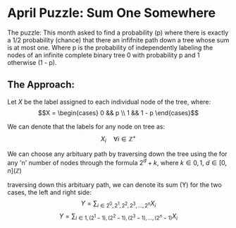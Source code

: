 # April Puzzle: Sum One Somewhere
The puzzle: This month asked to find a probability (p) where there is exactly a 1/2 probability (chance) that there an infifnite path down a tree whose sum is at most one. Where p is the probability of independently labeling the nodes of an infinite complete binary tree 0 with probability p and 1 otherwise (1 - p).

## The Approach:
Let $X$ be the label assigned to each individual node of the tree, where:
$$X = \begin{cases} 0  && p \\ 1 && 1 - p \end{cases}$$

We can denote that the labels for any node on tree as: 
$$X_i \quad \forall i \in \mathbb{Z}^+$$

We can choose any arbituary path by traversing down the tree using the for any 'n' number of nodes through the formula $2^d + k$, where $k \in {0, 1}$, $d \in [0, n](\mathbb{Z})$ 

traversing down this arbituary path, we can denote its sum (Y) for the two cases, the left and right side:
$$Y = \sum_{i \in {2^0, 2^1, 2^2, 2^3, \dots, 2^n}}{X_i}$$
$$Y = \sum_{i \in {1, (2^1 - 1), (2^2 - 1), (2^3 - 1), \dots, (2^n - 1)}}{X_i}$$